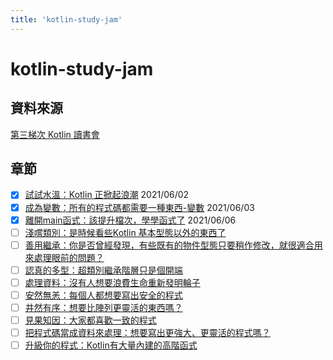 ```yaml
---
title: 'kotlin-study-jam'
---
```


kotlin-study-jam
===
## 資料來源
[第三梯次 Kotlin 讀書會](https://tw.kotlin.tips/study-jams/3)

## 章節
- [x] [試試水溫：Kotlin 正掀起浪潮](https://www.notion.so/Kotlin-23ee4a4938784dc6bd73221fe6c0fbf5) 2021/06/02
- [x] [成為變數：所有的程式碼都需要一種東西-變數](https://www.notion.so/fade932ac9b848e7824a819620a5bfe3) 2021/06/03
- [x] [離開main函式：該提升檔次，學學函式了](https://www.notion.so/main-0a09c49685c34fe1b9a50dd4a8fb7c35) 2021/06/06
- [ ] [淺嚐類別：是時候看些Kotlin 基本型態以外的東西了](https://www.notion.so/Kotlin-d6d2e70aa73640cca8c011f1a3cbd082)
- [ ] [善用繼承：你是否曾經發現，有些既有的物件型態只要稍作修改，就很適合用來處理眼前的問題？](https://www.notion.so/7ed23f3855bc40bfb29c266357c78c06)
- [ ] [認真的多型：超類別繼承階層只是個開端](https://www.notion.so/b68d749b3c5c4ec7ada58fcdfb15a93c)
- [ ] [處理資料：沒有人想要浪費生命重新發明輪子](https://www.notion.so/7514e99901074c72abc708a1d9681584)
- [ ] [安然無恙：每個人都想要寫出安全的程式](https://www.notion.so/f710c7d916df4665bb6789a9996a297b)
- [ ] [井然有序：想要比陣列更靈活的東西嗎？](https://www.notion.so/83a4b30b8d904cec8ebd8eae6be7cc9c)
- [ ] [見果知因：大家都喜歡一致的程式](https://www.notion.so/458d90d297354747b93986b0f02afb2e)
- [ ] [把程式碼當成資料來處理：想要寫出更強大、更靈活的程式嗎？](https://www.notion.so/2013fcaf2aa54710af7b5963bd995fcf)
- [ ] [升級你的程式：Kotlin有大量內建的高階函式](https://www.notion.so/Kotlin-0f91bdd4450d42a8923a0c1c6c641c43)
